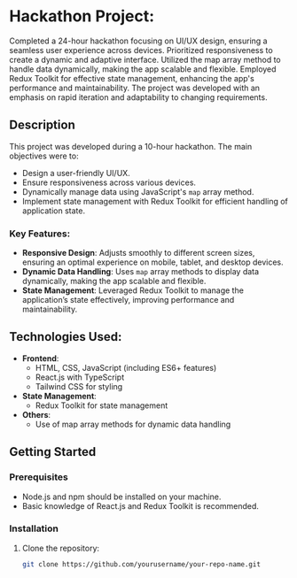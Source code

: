 # Hackathon Project: 

Completed a 24-hour hackathon focusing on UI/UX design, ensuring a seamless user experience across devices. Prioritized responsiveness to create a dynamic and adaptive interface. Utilized the map array method to handle data dynamically, making the app scalable and flexible. Employed Redux Toolkit for effective state management, enhancing the app's performance and maintainability. The project was developed with an emphasis on rapid iteration and adaptability to changing requirements.

## Description

This project was developed during a 10-hour hackathon. The main objectives were to:
- Design a user-friendly UI/UX.
- Ensure responsiveness across various devices.
- Dynamically manage data using JavaScript's `map` array method.
- Implement state management with Redux Toolkit for efficient handling of application state.

### Key Features:
- **Responsive Design**: Adjusts smoothly to different screen sizes, ensuring an optimal experience on mobile, tablet, and desktop devices.
- **Dynamic Data Handling**: Uses `map` array methods to display data dynamically, making the app scalable and flexible.
- **State Management**: Leveraged Redux Toolkit to manage the application’s state effectively, improving performance and maintainability.

## Technologies Used:
- **Frontend**:
  - HTML, CSS, JavaScript (including ES6+ features)
  - React.js with TypeScript
  - Tailwind CSS for styling
- **State Management**:
  - Redux Toolkit for state management
- **Others**:
  - Use of map array methods for dynamic data handling

## Getting Started

### Prerequisites
- Node.js and npm should be installed on your machine.
- Basic knowledge of React.js and Redux Toolkit is recommended.

### Installation
1. Clone the repository:
   ```bash
   git clone https://github.com/yourusername/your-repo-name.git
